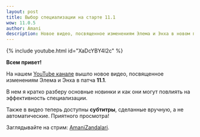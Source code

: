 ```yaml
---    
layout: post
title: Выбор специализации на старте 11.1
wow: 11.0.5
author: Amani
description: Новое видео, посвященное изменениям Элема и Энха в новом патче 11.1.
---
```


<p></p>

{% include youtube.html id="XaDcYBY4I2c" %}

<p></p>

**Всем привет!**

На нашем [YouTube канале](https://www.youtube.com/Amanizandalari) вышло новое видео, посвященное изменениям Элема и Энха в патча **11.1**.

В нем я кратко разберу основные новинки и как они могут повлиять на эффективность специализации.

Также в видео теперь доступны **субтитры**, сделанные вручную, а не автоматические. Приятного просмотра!

Заглядывайте на стрим: [AmaniZandalari](https://www.twitch.tv/amanizandalari).
